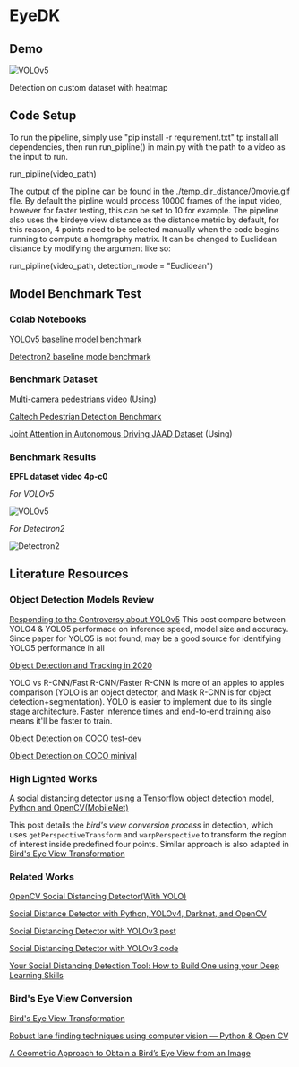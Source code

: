 # EyeDK

## Demo

![VOLOv5](https://i.imgur.com/wcOoHxE.gif)

Detection on custom dataset with heatmap

## Code Setup
To run the pipeline, simply use "pip install -r requirement.txt" tp install all dependencies, then run run_pipline() in main.py with the path to a video as the input
to run. 

  run_pipline(video_path) 
  
The output of the pipline can be found in the ./temp_dir_distance/0movie.gif file. By default the pipline would process 10000 frames of the input video, however for faster testing, this can be set to 10 for example. The pipeline also uses the birdeye view distance as the distance metric by default, for this reason, 4 points need to be selected manually when the code begins running to compute a homgraphy matrix. It can be changed to Euclidean distance by modifying the argument like so:

  run_pipline(video_path, detection_mode = "Euclidean")

## Model Benchmark Test
### Colab Notebooks
[YOLOv5 baseline model benchmark](https://colab.research.google.com/drive/1DH1l-Dfnnta0Lb58YEc_PgAs0kwXP5zy?usp=sharing)

[Detectron2 baseline mode benchmark](https://colab.research.google.com/drive/1Mvs5pGpYEKoq2EHxQS8eJlJdgRlqSNPb?usp=sharing)

### Benchmark Dataset
[Multi-camera pedestrians video](https://www.epfl.ch/labs/cvlab/data/data-pom-index-php/) (Using)

[Caltech Pedestrian Detection Benchmark](http://www.vision.caltech.edu/Image_Datasets/CaltechPedestrians/)

[Joint Attention in Autonomous Driving JAAD Dataset](http://data.nvision2.eecs.yorku.ca/JAAD_dataset/) (Using)

### Benchmark Results
**EPFL dataset video 4p-c0**

*For VOLOv5*

![VOLOv5](https://i.imgur.com/nuWIslz.gif)

*For Detectron2*

![Detectron2](https://i.imgur.com/YeRtNxh.gif)


## Literature Resources
### Object Detection Models Review
[Responding to the Controversy about YOLOv5](https://blog.roboflow.ai/yolov4-versus-yolov5/)
This post compare between YOLO4 & YOLO5 performace on inference speed, model size and accuracy. Since paper for YOLO5 is not found, may be a good source for identifying YOLO5 performance in all

[Object Detection and Tracking in 2020](https://blog.netcetera.com/object-detection-and-tracking-in-2020-f10fb6ff9af3)

YOLO vs R-CNN/Fast R-CNN/Faster R-CNN is more of an apples to apples comparison (YOLO is an object detector, and Mask R-CNN is for object detection+segmentation).
YOLO is easier to implement due to its single stage architecture. Faster inference times and end-to-end training also means it'll be faster to train.

[Object Detection on COCO test-dev](https://paperswithcode.com/sota/object-detection-on-coco)

[Object Detection on COCO minival](https://paperswithcode.com/sota/object-detection-on-coco-minival)

### High Lighted Works
[A social distancing detector using a Tensorflow object detection model, Python and OpenCV(MobileNet)](https://towardsdatascience.com/a-social-distancing-detector-using-a-tensorflow-object-detection-model-python-and-opencv-4450a431238)

This post details the *bird's view conversion process* in detection, which uses `getPerspectiveTransform` and `warpPerspective` to transform the region of interest inside predefined four points. Similar approach is also adapted in [Bird's Eye View Transformation](https://nikolasent.github.io/opencv/2017/05/07/Bird's-Eye-View-Transformation.html)
### Related Works
[OpenCV Social Distancing Detector(With YOLO)](https://www.pyimagesearch.com/2020/06/01/opencv-social-distancing-detector/)

[Social Distance Detector with Python, YOLOv4, Darknet, and OpenCV](https://heartbeat.fritz.ai/social-distance-detector-with-python-yolov4-darknet-and-opencv-62e66c15c2a4)

[Social Distancing Detector with YOLOv3 post](https://towardsdatascience.com/covid-19-ai-enabled-social-distancing-detector-using-opencv-ea2abd827d34)

[Social Distancing Detector with YOLOv3 code](https://github.com/mk-gurucharan/Social-Distancing-Detector)

[Your Social Distancing Detection Tool: How to Build One using your Deep Learning Skills](https://www.analyticsvidhya.com/blog/2020/05/social-distancing-detection-tool-deep-learning/)
### Bird's Eye View Conversion
[Bird's Eye View Transformation](https://nikolasent.github.io/opencv/2017/05/07/Bird's-Eye-View-Transformation.html)

[Robust lane finding techniques using computer vision — Python & Open CV](https://medium.com/@vamsiramakrishnan/robust-lane-finding-using-python-open-cv-63eb66fa2616)

[A Geometric Approach to Obtain a Bird’s Eye View from an Image](https://www.groundai.com/project/a-geometric-approach-to-obtain-a-birds-eye-view-from-an-image/1)


